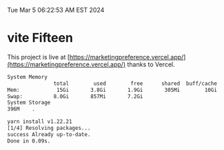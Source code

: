 Tue Mar  5 06:22:53 AM EST 2024

# vite Fifteen


This project is live at [https://marketingpreference.vercel.app/](https://marketingpreference.vercel.app/) thanks to Vercel.

```bash
System Memory
               total        used        free      shared  buff/cache   available
Mem:            15Gi       3.8Gi       1.9Gi       305Mi        10Gi        11Gi
Swap:          8.0Gi       857Mi       7.2Gi
System Storage
396M	.
```
```bash
yarn install v1.22.21
[1/4] Resolving packages...
success Already up-to-date.
Done in 0.09s.
```
